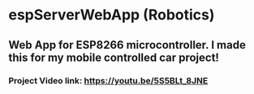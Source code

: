 # espServerWebApp (Robotics)
## Web App for ESP8266 microcontroller. I made this for my mobile controlled car project!
### Project Video link: https://youtu.be/5S5BLt_8JNE
